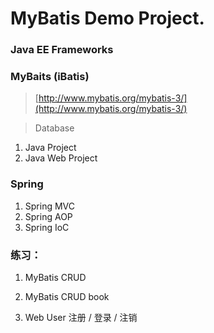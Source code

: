 # MyBatis Demo Project.

### Java EE Frameworks

### MyBaits (iBatis)

> [http://www.mybatis.org/mybatis-3/](http://www.mybatis.org/mybatis-3/)

> Database

1. Java Project
2. Java Web Project


### Spring

1. Spring MVC
2. Spring AOP
3. Spring IoC

### 练习：

1. MyBatis CRUD
2. MyBatis CRUD book

2. Web User 注册 / 登录 / 注销